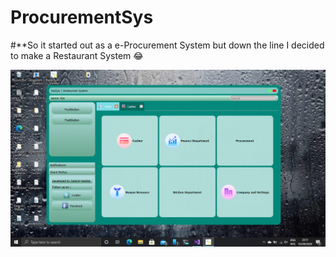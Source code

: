 # ProcurementSys
#**So it started out as a e-Procurement System but down the line I decided to make a Restaurant System 😂

![screen shot](img1.png)

